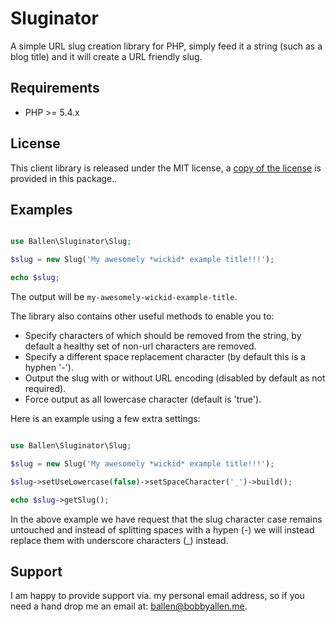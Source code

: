 Sluginator
==========

A simple URL slug creation library for PHP, simply feed it a string (such as a blog title) and it will create a URL friendly slug.

Requirements
------------

* PHP >= 5.4.x

License
-------

This client library is released under the MIT license, a [copy of the license](LICENSE) is provided in this package..

Examples
--------

```php

use Ballen\Sluginator\Slug;

$slug = new Slug('My awesomely *wickid* example title!!!');

echo $slug;

```

The output will be ``my-awesomely-wickid-example-title``.

The library also contains other useful methods to enable you to:

* Specify characters of which should be removed from the string, by default a healthy set of non-url characters are removed.
* Specify a different space replacement character (by default this is a hyphen '-').
* Output the slug with or without URL encoding (disabled by default as not required).
* Force output as all lowercase character (default is 'true').

Here is an example using a few extra settings:

```php

use Ballen\Sluginator\Slug;

$slug = new Slug('My awesomely *wickid* example title!!!');

$slug->setUseLowercase(false)->setSpaceCharacter('_')->build();

echo $slug->getSlug();
```

In the above example we have request that the slug character case remains untouched and instead of splitting spaces with a hypen (-) we will instead replace them with underscore characters (_) instead.

Support
-------

I am happy to provide support via. my personal email address, so if you need a hand drop me an email at: [ballen@bobbyallen.me]().
